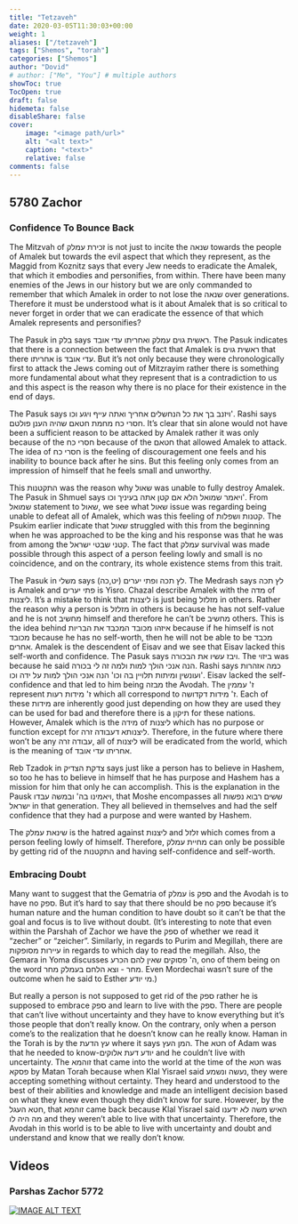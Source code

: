```yaml
---
title: "Tetzaveh"
date: 2020-03-05T11:30:03+00:00
weight: 1
aliases: ["/tetzaveh"]
tags: ["Shemos", "torah"]
categories: ["Shemos"]
author: "Dovid"
# author: ["Me", "You"] # multiple authors
showToc: true
TocOpen: true
draft: false
hidemeta: false
disableShare: false
cover:
    image: "<image path/url>"
    alt: "<alt text>"
    caption: "<text>"
    relative: false
comments: false
---
```

 ## 5780 Zachor
 ### Confidence To Bounce Back
The Mitzvah of זכירת עמלק is not just to incite the שנאה towards the people of Amalek but towards the evil aspect that which they represent, as the Maggid from Koznitz says that every Jew needs to eradicate the Amalek, that which it embodies and personifies, from within. There have been many enemies of the Jews in our history but we are only commanded to remember that which Amalek in order to not lose the שנאה over generations. Therefore it must be understood what is it about Amalek that is so critical to never forget in order that we can eradicate the essence of that which Amalek represents and personifies?  

The Pasuk in בלק says ראשית גוים עמלק ואחריתו עדי אובד. The Pasuk indicates that there is a connection between the fact that Amalek is ראשית גוים that there אחריתו is עדי אובד. But it’s not only because they were chronologically first to attack the Jews coming out of Mitzrayim rather there is something more fundamental about what they represent that is a contradiction to us and this aspect is the reason why there is no place for their existence in the end of days.

The Pasuk says ויזנב בך את כל הנחשלים אחריך ואתה עייף ויגע וכו'. Rashi says חסרי כח מחמת חטאם שהיה הענן פולטם. It’s clear that sin alone would not have been a sufficient reason to be attacked by Amalek rather it was only because of the חסרי כח because of the חטאם that allowed Amalek to attack. The idea of חסרי כח is the feeling of discouragement one feels and his inability to bounce back after he sins. But this feeling only comes from an impression of himself that he feels small and unworthy.

This התקטנות was the reason why שאול was unable to fully destroy Amalek. The Pasuk in Shmuel says ויאמר שמואל הלא אם קטן אתה בעיניך וכו'. From שמואל statement to שאול, we see what שאול issue was regarding being unable to defeat all of Amalek, which was this feeling of קטנות ושפלות. The Psukim earlier indicate that שאול struggled with this from the beginning when he was approached to be the king and his response was that he was from among the קטני שבטי ישראל. The fact that עמלק survival was made possible through this aspect of a person feeling lowly and small is no coincidence, and on the contrary, its whole existence stems from this trait.

The Pasuk in משלי says לץ תכה ופתי יערים (יט,כה). The Medrash says לץ תכה is Amalek and פתי יערים is Yisro. Chazal describe Amalek with the מדה of ליצנות. It’s a mistake to think that ליצנות is just being מזלזל in others. Rather the reason why a person is מזלזל in others is because he has not self-value and he is not מחשיב himself and therefore he can’t be מחשיב others. This is the idea behind איזהו מכובד המכבד את הבריות because if he himself is not מכובד because he has no self-worth, then he will not be able to be מכבד אחרים.
Amalek is the descendent of Eisav and we see that Eisav lacked this self-worth and confidence. The Pasuk says ויבז עשיו את הבכורה. The ביזוי was because he said הנה אנכי הולך למות ולמה זה לי בכורה. Rashi says כמה אזהרות ועונשין ומיתות תלויין בה וכו' הנה אנכי הולך למות על ידה וכו'. Eisav lacked the self-confidence and that led to him being מבזה the Avodah.
The ז' עממין represent ז' מידות רעות which all correspond to ז' מידות דקדושה. Each of these מידות are inherently good just depending on how they are used they can be used for bad and therefore there is a תיקון for these nations. However, Amalek which is the מידה of ליצנות which has no purpose or function except for ליצנותא דעבודה זרה. Therefore, in the future where there won’t be any עבודה זרה, all of ליצנות will be eradicated from the world, which is the meaning of אחריתו עדי אובד.

Reb Tzadok in צדקת הצדיק says just like a person has to believe in Hashem, so too he has to believe in himself that he has purpose and Hashem has a mission for him that only he can accomplish. This is the explanation in the Pausk ויאמינו בה' ובמשה עבדו, that Moshe encompasses all ששים רבוא נפשות ישראל in that generation. They all believed in themselves and had the self confidence that they had a purpose and were wanted by Hashem.

The שינאת עמלק is the hatred against ליצנות and זלזל which comes from a person feeling lowly of himself. Therefore, מחיית עמלק can only be possible by getting rid of the התקטנות and having self-confidence and self-worth.    
 ### Embracing Doubt
Many want to suggest that the Gematria of  עמלק is ספק and the Avodah is to have no ספק. But it’s hard to say that there should be no ספק because it’s human nature and the human condition to have doubt so it can’t be that the goal and focus is to live without doubt. (It’s interesting to note that even within the Parshah of Zachor we have the ספק of whether we read it “zecher” or “zeicher”. Similarly, in regards to Purim and Megillah, there are עיירות מסופקות in regards to which day to read the megillah. Also, the Gemara in Yoma discusses ה' פסוקים שאין להם הכרע, ono of them being on the word מחר - וצא הלחם בעמלק מחר. Even Mordechai wasn’t sure of the outcome when he said to Esther מי יודע.)

But really a person is not supposed to get rid of the ספק rather he is supposed to embrace ספק and learn to live with the ספק. There are people that can’t live without uncertainty and they have to know everything but it’s those people that don’t really know. On the contrary, only when a person come’s to the realization that he doesn’t know can he really know. Haman in the Torah is by the עץ הדעת where it says המן העץ. The חטא of Adam was that he needed to know-יודע דעת אלוקים and he couldn’t live with uncertainty. The זוהמא that came into the world at the time of the חטא was פסקא by Matan Torah because when Klal Yisrael said נעשה ונשמע, they were accepting something without certainty. They heard and understood to the best of their abilities and knowledge and made an intelligent decision based on what they knew even though they didn’t know for sure. However, by the חטא העגל, that זוהמא came back because Klal Yisrael said האיש משה לא ידענו מה היה לו and they weren’t able to live with that uncertainty. Therefore, the Avodah in this world is to be able to live with uncertainty and doubt and understand and know that we really don’t know.
 ## Videos
 ### Parshas Zachor 5772
 [![IMAGE ALT TEXT](http://img.youtube.com/vi/rhvd8HhbWkA/0.jpg)](http://www.youtube.com/watch?v=rhvd8HhbWkA "Video Title")
